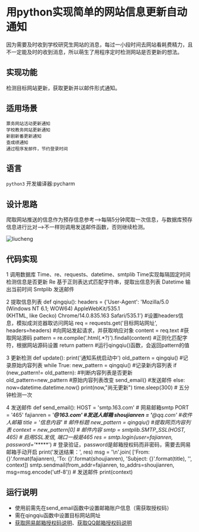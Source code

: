 用python实现简单的网站信息更新自动通知
==== 
因为需要及时收到学校研究生网站的消息，每过一小段时间去网站看耗费精力，且不一定能及时的收到消息，所以萌生了用程序定时检测网站是否更新的想法。

实现功能
------- 
检测目标网站更新，获取更新并以邮件形式通知。

适用场景
-------
    票务网站活动更新通知
    学校教务网站更新通知
    新剧新番更新通知
    查成绩通知
    通过程序发邮件，节约登录时间
    
语言
-------
`python3` 开发编译器:pycharm

设计思路
-------
爬取网站推送的信息作为预存信息参考-->每隔5分钟爬取一次信息，与数据库预存信息进行比对-->不一样则调用发送邮件函数，否则继续检测。

![liucheng](https://github.com/zhongy1026/-/blob/master/images/liucheng.png)

代码实现
-------
1 调用数据库 
Time、re、requests、datetime、smtplib
Time实现每隔固定时间检测信息是否更新
Re 基于正则表达式匹配字符串，提取出信息列表
Datetime 输出当前时间
Smtplib 发送邮件

2 提取信息列表
def qingqiu():
    headers = {'User-Agent': 'Mozilla/5.0 (Windows NT 6.1; WOW64) AppleWebKit/535.1 \
                    (KHTML, like Gecko) Chrome/14.0.835.163 Safari/535.1'}     #设置headers信息，模拟成浏览器取访问网站
    req = requests.get('目标网站网址', headers=headers)   #向网站发起请求，并获取响应对象
    content = req.text   #获取网站源码
    pattern = re.compile('.html(.*?)</a>').findall(content)  #正则化匹配字符，根据网站源码设置
    return pattern  #运行qingqiu()函数，会返回pattern的值

3 更新检测
def update():
    print('通知系统启动中')
    old_pattern = qingqiu()  #记录原始内容列表
    while True:
        new_pattern = qingqiu()  #记录新内容列表
        if (new_pattern!= old_pattern):  #判断内容列表是否更新
            old_pattern=new_pattern    #原始内容列表改变
            send_email()   #发送邮件
        else:
            now=datetime.datetime.now()
            print(now,"尚无更新")
        time.sleep(300) # 五分钟检测一次

4 发送邮件
def send_email():
    HOST = 'smtp.163.com'   # 网易邮箱smtp
    PORT = '465'
    fajianren = '*****@163.com'   #发送人邮箱
    shoujianren = '******@qq.com'   #收件人邮箱
    title = '信息内容'     # 邮件标题
    new_pattern = qingqiu()  #提取网页内容列表
    context = new_pattern[0]  # 邮件内容
    smtp = smtplib.SMTP_SSL(HOST, 465)  # 启用SSL发信, 端口一般是465
    res = smtp.login(user=fajianren, password='******') # 登录验证，password是邮箱授权码而非密码，需要去网易邮箱手动开启
    print('发送结果：', res)
    msg = '\n'.join(
        ['From: {}'.format(fajianren), 'To: {}'.format(shoujianren), 'Subject: {}'.format(title), '', context])
    smtp.sendmail(from_addr=fajianren, to_addrs=shoujianren, msg=msg.encode('utf-8')) # 发送邮件
    print(context)

运行说明
---
* 使用前需先在send_email函数中设置邮箱账户信息（需获取授权码）
* 需在qingqiu函数中设置目标网站网址
* [获取网易邮箱授权码说明](http://help.mail.163.com/faqDetail.do?code=d7a5dc8471cd0c0e8b4b8f4f8e49998b374173cfe9171305fa1ce630d7f67ac2cda80145a1742516)、[获取QQ邮箱授权码说明](https://service.mail.qq.com/cgi-bin/help?subtype=1&&id=28&&no=1001256)
